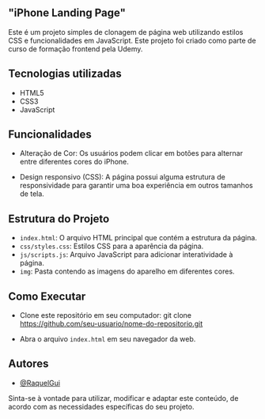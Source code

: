 ## "iPhone Landing Page"

Este é um projeto simples de clonagem de página web utilizando estilos CSS e funcionalidades em JavaScript. 
Este projeto foi criado como parte de curso de formação frontend pela Udemy.

## Tecnologias utilizadas

- HTML5
- CSS3
- JavaScript

## Funcionalidades

-   Alteração de Cor:
    Os usuários podem clicar em botões para alternar entre diferentes cores do iPhone.

- Design responsivo (CSS):
    A página possui alguma estrutura de responsividade para garantir uma boa experiência em outros tamanhos de tela.
    

## Estrutura do Projeto

- `index.html`: O arquivo HTML principal que contém a estrutura da página.
- `css/styles.css`: Estilos CSS para a aparência da página.
- `js/scripts.js`:  Arquivo JavaScript para adicionar interatividade à página.
- `img`: Pasta contendo as imagens do aparelho em diferentes cores.


## Como Executar

-   Clone este repositório em seu computador:
    git clone https://github.com/seu-usuario/nome-do-repositorio.git

-   Abra o arquivo `index.html` em seu navegador da web.

## Autores

- [@RaquelGui](https://www.github.com/RaquelGui)

Sinta-se à vontade para utilizar, modificar e adaptar este conteúdo, de acordo com as necessidades específicas do seu projeto. 
